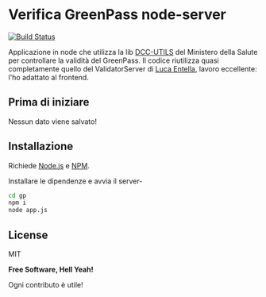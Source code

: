 # Verifica GreenPass node-server


[![Build Status](https://travis-ci.org/joemccann/dillinger.svg?branch=master)](https://travis-ci.org/joemccann/dillinger)

Applicazione in node che utilizza la lib [DCC-UTILS] del Ministero della Salute per controllare la validità del GreenPass.
Il codice riutilizza quasi completamente quello del ValidatorServer di [Luca Entella](https://github.com/lucadentella/raspberry-dgc), lavoro eccellente: l'ho adattato al frontend.

## Prima di iniziare

Nessun dato viene salvato!

## Installazione

Richiede [Node.js](https://nodejs.org/) e [NPM](http://https://www.npmjs.com).

Installare le dipendenze e avvia il server-

```sh
cd gp
npm i
node app.js
```

## License

MIT

**Free Software, Hell Yeah!**

Ogni contributo è utile!

   [DCC-UTILS]: <https://github.com/ministero-salute/dcc-utils>
